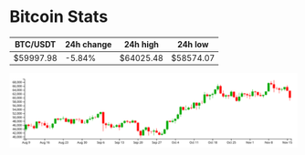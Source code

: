 # Bitcoin Stats

BTC/USDT|24h change|24h high|24h low|
|---|---|---|---|
|$59997.98|-5.84%|$64025.48|$58574.07|

<img src="./chart.svg">
